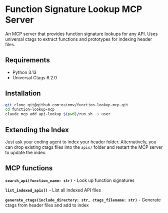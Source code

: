 # Function Signature Lookup MCP Server

An MCP server that provides function signature lookups for any API. Uses universal ctags to extract functions and prototypes for indexing header files.

## Requirements

- Python 3.13
- Universal Ctags 6.2.0

## Installation

```bash
git clone git@github.com:osinmv/function-lookup-mcp.git
cd function-lookup-mcp
claude mcp add api-lookup $(pwd)/run.sh -s user
```

## Extending the Index

Just ask your coding agent to index your header folder. Alternatively, you can drop existing ctags files into the `apis/` folder and restart the MCP server to update the index.


## MCP functions

**`search_api(function_name: str)`** - Look up function signatures

**`list_indexed_apis()`** - List all indexed API files

**`generate_ctags(include_directory: str, ctags_filename: str)`** - Generate ctags from header files and add to index

